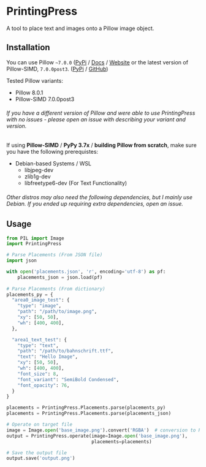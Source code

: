 # PrintingPress

A tool to place text and images onto a Pillow image object.

## Installation

You can use Pillow `~7.0.0` ([PyPi](https://pypi.org/project/Pillow/) / [Docs](https://pillow.readthedocs.io) / [Website](https://python-pillow.org/)
or the latest version of Pillow-SIMD, `7.0.0post3`. ([PyPi](https://pypi.org/project/Pillow-SIMD) / [GitHub](https://github.com/uploadcare/pillow-simd))

Tested Pillow variants:
- Pillow 8.0.1
- Pillow-SIMD 7.0.0post3

###### If you have a different version of Pillow and were able to use PrintingPress with no issues - please open an issue with describing your variant and version.

If using **Pillow-SIMD** / **PyPy 3.7x** / **building Pillow from scratch**, make sure you have the following prerequistes:
- Debian-based Systems / WSL
  - libjpeg-dev
  - zlib1g-dev
  - libfreetype6-dev (For Text Functionality)

###### Other distros may also need the following dependencies, but I mainly use Debian. If you ended up requiring extra dependencies, open an issue.

## Usage

```python
from PIL import Image
import PrintingPress

# Parse Placements (From JSON file)
import json

with open('placements.json', 'r', encoding='utf-8') as pf:
    placements_json = json.load(pf)
    
# Parse Placements (From dictionary)
placements_py = {
  "area0_image_test": {
    "type": "image",
    "path": "/path/to/image.png",
    "xy": [50, 50],
    "wh": [400, 400],
  },

  "area1_text_test": {
    "type": "text",
    "path": "/path/to/bahnschrift.ttf",
    "text": "Hello Image",
    "xy": [50, 50],
    "wh": [400, 400],
    "font_size": 8,
    "font_variant": "SemiBold Condensed",
    "font_opacity": 76,
  }
}

placements = PrintingPress.Placements.parse(placements_py)
placements = PrintingPress.Placements.parse(placements_json)

# Operate on target file
image = Image.open('base_image.png').convert('RGBA')  # conversion to RGBA is required
output = PrintingPress.operate(image=Image.open('base_image.png'),
                               placements=placements)

# Save the output file
output.save('output.png')
```
